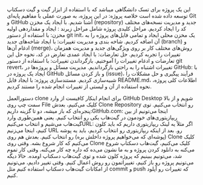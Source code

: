 این یک پروژه برای تسک دانشگاهی میباشد
که با استفاده از ابزار گیت و گیت دسکتاپ توسعه داده شده است
خلاصه پروژه:
در این پروژه، به صورت عملی با مفاهیم پایه‌ای Git و GitHub آشنا شدیم. با ایجاد یک مخزن (repository) جدید و مدیریت نسخه‌های مختلف کد را ایجاد کردیم.
مراحل کلیدی پروژه شامل مراحل زیرند :
ایجاد و مقداردهی اولیه مخزن: با استفاده از دستور git init، یک مخزن محلی ایجاد و تمامی فایل‌های پروژه را به آن اضافه کردیم.
شاخه بندی و مدیریت تغییرات: با ایجاد شاخه‌های جدید (branch) و ادغام آن‌ها (merge)، روش‌های مختلف کار بر روی ویژگی‌های جدید و مدیریت همزمان تغییرات را تجربه کردیم.
حل تعارضات: با ایجاد عمدی تعارض در کد، نحوه حل این تعارضات و ادغام تغییرات را آموختیم.
بازگرداندن تغییرات: با استفاده از دستور git revert، تغییرات اشتباه را به راحتی بازگرداندیم.
مدیریت مسائل و پروژه‌ها در GitHub: با ایجاد یک پروژه در GitHub و باز کردن مسائل (issue)، فرآیند پیگیری و حل مشکلات را شبیه‌سازی کردیم.
مستندسازی پروژه: با ایجاد فایل README.md، اطلاعات کلی پروژه، نحوه استفاده از آن و لیستی از تغییرات انجام شده را مستند کردیم.

دستورالعمل clone
برای انجام اینکار کافیست از وارد GitHub Desktop شویم و از بالا سمت چپ روی File کلیک می‌کنیم، بعدش Clone Repository رو انتخاب می‌کنیم.
توی پنجره‌ای که باز میشه، دو تا گزینه داریم:GitHub.com: اینجا می‌تونیم از بین ریپازیتوری‌های خودمون در گیت‌هاب یکی رو انتخاب کنیم. یعنی همین‌طوری وارد گیت‌هاب می‌شیم و انتخاب می‌کنیمURL: اگر مثلاً یه لینک ریپازیتوری داریم که باید کلون کنیم، اینجا می‌زنیم URL رو.
بعد از اینکه ریپازیتوری رو انتخاب کردیم، باید یه پوشه (پوشه‌ای که می‌خواهیم پروژه داخلش بره) رو انتخاب کنیم.
بعدش هم روی Clone کلیک می‌کنیم که کار شروع بشه.
وقتی روی Clone کلیک می‌کنیم، گیت‌هاب دسکتاپ شروع می‌کنه به دانلود کردن پروژه و به ما نشون می‌ده که داره چه کار می‌کنه. وقتی کار تموم شد، می‌تونیم ببینیم که پروژه کلون شده و توی گیت‌هاب دسکتاپ اومده.
حالا دیگه می‌تونیم پروژه رو باز کنیم، تغییراتمون رو روش اعمال کنیم. وقتی تغییر دادیم، می‌تونیم از امکانات گیت‌هاب دسکتاپ استفاده کنیم مثل commit و push که تغییرات رو آپلود کنیم.
